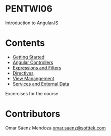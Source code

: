 # PENTWI06 
Introduction to AngularJS

# Contents
* [Getting Started](01-Getting_Started)
* [Angular Controllers](02-Angular_Controllers)
* [Expressions and Filters](03-Expressions_and_Filters)
* [Directives](04-Directives)
* [View Manangement](05-View_Management)
* [Services and External Data](06-Services_And_External_Data)

Excercises for the course
# Contributors
Omar Sáenz Mendoza
omar.saenz@softtek.com

